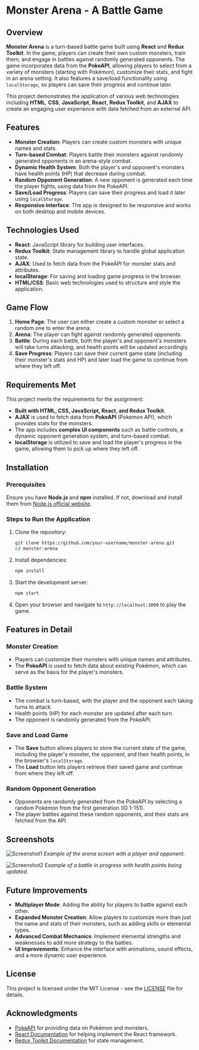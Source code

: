# Monster Arena - A Battle Game

## Overview
**Monster Arena** is a turn-based battle game built using **React** and **Redux Toolkit**. In the game, players can create their own custom monsters, train them, and engage in battles against randomly generated opponents. The game incorporates data from the **PokeAPI**, allowing players to select from a variety of monsters (starting with Pokémon), customize their stats, and fight in an arena setting. It also features a save/load functionality using `localStorage`, so players can save their progress and continue later.

This project demonstrates the application of various web technologies including **HTML**, **CSS**, **JavaScript**, **React**, **Redux Toolkit**, and **AJAX** to create an engaging user experience with data fetched from an external API.

## Features
- **Monster Creation**: Players can create custom monsters with unique names and stats.
- **Turn-based Combat**: Players battle their monsters against randomly generated opponents in an arena-style combat.
- **Dynamic Health System**: Both the player's and opponent's monsters have health points (HP) that decrease during combat.
- **Random Opponent Generation**: A new opponent is generated each time the player fights, using data from the PokeAPI.
- **Save/Load Progress**: Players can save their progress and load it later using `localStorage`.
- **Responsive Interface**: The app is designed to be responsive and works on both desktop and mobile devices.

## Technologies Used
- **React**: JavaScript library for building user interfaces.
- **Redux Toolkit**: State management library to handle global application state.
- **AJAX**: Used to fetch data from the PokeAPI for monster stats and attributes.
- **localStorage**: For saving and loading game progress in the browser.
- **HTML/CSS**: Basic web technologies used to structure and style the application.

## Game Flow
1. **Home Page**: The user can either create a custom monster or select a random one to enter the arena.
2. **Arena**: The player can fight against randomly generated opponents.
3. **Battle**: During each battle, both the player's and opponent's monsters will take turns attacking, and health points will be updated accordingly.
4. **Save Progress**: Players can save their current game state (including their monster's stats and HP) and later load the game to continue from where they left off.

## Requirements Met
This project meets the requirements for the assignment:
- **Built with HTML, CSS, JavaScript, React, and Redux Toolkit**.
- **AJAX** is used to fetch data from **PokeAPI** (Pokemon API), which provides stats for the monsters.
- The app includes **complex UI components** such as battle controls, a dynamic opponent generation system, and turn-based combat.
- **localStorage** is utilized to save and load the player's progress in the game, allowing them to pick up where they left off.

## Installation

### Prerequisites
Ensure you have **Node.js** and **npm** installed. If not, download and install them from [Node.js official website](https://nodejs.org/).

### Steps to Run the Application
1. Clone the repository:

    ```bash
    git clone https://github.com/your-username/monster-arena.git
    cd monster-arena
    ```

2. Install dependencies:

    ```bash
    npm install
    ```

3. Start the development server:

    ```bash
    npm start
    ```

4. Open your browser and navigate to `http://localhost:3000` to play the game.

## Features in Detail

### Monster Creation
- Players can customize their monsters with unique names and attributes.
- The **PokeAPI** is used to fetch data about existing Pokémon, which can serve as the basis for the player's monsters.

### Battle System
- The combat is turn-based, with the player and the opponent each taking turns to attack.
- Health points (HP) for each monster are updated after each turn.
- The opponent is randomly generated from the PokeAPI.

### Save and Load Game
- The **Save** button allows players to store the current state of the game, including the player's monster, the opponent, and their health points, in the browser's `localStorage`.
- The **Load** button lets players retrieve their saved game and continue from where they left off.

### Random Opponent Generation
- Opponents are randomly generated from the PokeAPI by selecting a random Pokémon from the first generation (ID 1-151).
- The player battles against these random opponents, and their stats are fetched from the API.

## Screenshots
![Screenshot1](./screenshots/arena-screenshot.png)
*Example of the arena screen with a player and opponent.*

![Screenshot2](./screenshots/battle-screenshot.png)
*Example of a battle in progress with health points being updated.*

## Future Improvements
- **Multiplayer Mode**: Adding the ability for players to battle against each other.
- **Expanded Monster Creation**: Allow players to customize more than just the name and stats of their monsters, such as adding skills or elemental types.
- **Advanced Combat Mechanics**: Implement elemental strengths and weaknesses to add more strategy to the battles.
- **UI Improvements**: Enhance the interface with animations, sound effects, and a more dynamic user experience.

## License
This project is licensed under the MIT License - see the [LICENSE](LICENSE) file for details.

## Acknowledgments
- [PokeAPI](https://pokeapi.co/) for providing data on Pokémon and monsters.
- [React Documentation](https://reactjs.org/docs/getting-started.html) for helping implement the React framework.
- [Redux Toolkit Documentation](https://redux-toolkit.js.org/) for state management.
